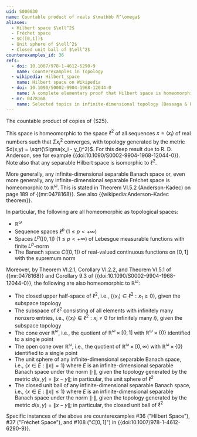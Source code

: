 ```yaml
---
uid: S000030
name: Countable product of reals $\mathbb R^\omega$
aliases:
  - Hilbert space $\ell^2$
  - Fréchet space
  - $C([0,1])$
  - Unit sphere of $\ell^2$
  - Closed unit ball of $\ell^2$
counterexamples_id: 36
refs:
  - doi: 10.1007/978-1-4612-6290-9 
    name: Counterexamples in Topology
  - wikipedia: Hilbert_space
    name: Hilbert space on Wikipedia
  - doi: 10.1090/S0002-9904-1968-12044-0
    name: A complete elementary proof that Hilbert space is homeomorphic to the countable infinite product of lines (Anderson & Bing)
  - mr: 0478168
    name: Selected topics in infinite-dimensional topology (Bessaga & Pełczyński)
---
```


The countable product of copies of {S25}.

This space is homeomorphic to the space $\ell^2$ of all sequences $x = \langle x_i \rangle$ of real numbers such that $\Sigma x_i^2$ converges, with topology generated by the metric $d(x,y) = \sqrt{\Sigma(x_i - y_i)^2}$. For this deep result due to R. D. Anderson, see for example {{doi:10.1090/S0002-9904-1968-12044-0}}.
Note also that any separable Hilbert space is isomorphic to $\ell^2$.

More generally, any infinite-dimensional separable Banach space or, even more generally, any infinite-dimensional separable Fréchet space is homeomorphic to $\mathbb R^\omega$. This is stated in Theorem VI.5.2 (Anderson-Kadec) on page 189 of {{mr:0478168}}. See also {{wikipedia:Anderson–Kadec theorem}}.

In particular, the following are all homeomorphic as topological spaces:
- $\mathbb R^\omega$
- Sequence spaces $\ell^p$ ($1 \leq p < + \infty$)
- Spaces $L^p([0,1])$ ($1 \leq p < + \infty$) of Lebesgue measurable functions with finite $L^p$-norm
- The Banach space $C([0,1])$ of real-valued continuous functions on $[0,1]$ with the supremum norm

Moreover, by Theorem VI.2.1, Corollary VI.2.2, and Theorem VI.5.1 of {{mr:0478168}} and Corollary 9.3 of {{doi:10.1090/S0002-9904-1968-12044-0}}, the following are also homeomorphic to $\mathbb R^\omega$:
- The closed upper half-space of $\ell^2$, i.e., $\{\langle x_i \rangle \in \ell^2: x_1 \geq 0\}$, given the subspace topology
- The subspace of $\ell^2$ consisting of all elements with infinitely many nonzero entries, i.e., $\{\langle x_i \rangle \in \ell^2: x_i \neq 0 \text{ for infinitely many } i\}$, given the subspace topology
- The cone over $\mathbb R^\omega$, i.e., the quotient of $\mathbb R^\omega \times [0, 1]$ with $\mathbb R^\omega \times \{0\}$ identified to a single point
- The open cone over $\mathbb R^\omega$, i.e., the quotient of $\mathbb R^\omega \times [0, \infty)$ with $\mathbb R^\omega \times \{0\}$ identified to a single point
- The unit sphere of any infinite-dimensional separable Banach space, i.e., $\{x \in E: \|x\| = 1\}$ where $E$ is an infinite-dimensional separable Banach space under the norm $\|\cdot\|$, given the topology generated by the metric $d(x,y) = \|x-y\|$; in particular, the unit sphere of $\ell^2$
- The closed unit ball of any infinite-dimensional separable Banach space, i.e., $\{x \in E: \|x\| \leq 1\}$ where $E$ is an infinite-dimensional separable Banach space under the norm $\|\cdot\|$, given the topology generated by the metric $d(x,y) = \|x-y\|$; in particular, the closed unit ball of $\ell^2$

Specific instances of the above are counterexamples #36 ("Hilbert Space"), #37 ("Fréchet Space"), and #108 ("$C[0,1]$")  in {{doi:10.1007/978-1-4612-6290-9}}.
